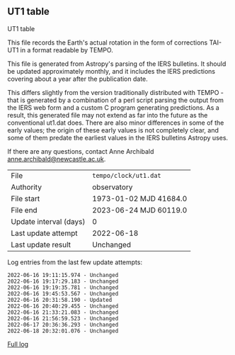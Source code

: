 
## UT1 table

UT1 table

This file records the Earth's actual rotation in the form of
corrections TAI-UT1 in a format readable by TEMPO.

This file is generated from Astropy's parsing of the IERS
bulletins. It should be updated approximately monthly, and it
includes the IERS predictions covering about a year after the
publication date.

This differs slightly from the version traditionally distributed
with TEMPO - that is generated by a combination of a perl script
parsing the output from the IERS web form and a custom C program
generating predictions. As a result, this generated file may not
extend as far into the future as the conventional ut1.dat does.
There are also minor differences in some of the early values; the
origin of these early values is not completely clear, and some of
them predate the earliest values in the IERS bulletins Astropy uses.

If there are any questions, contact Anne Archibald
<anne.archibald@newcastle.ac.uk>.

|     |     |
|:--- |:--- |
| File | `tempo/clock/ut1.dat` |
| Authority | observatory |
| File start | 1973-01-02 MJD 41684.0 |
| File end | 2023-06-24 MJD 60119.0 |
| Update interval (days) | 0 |
| Last update attempt | 2022-06-18 |
| Last update result | Unchanged |

Log entries from the last few update attempts:
```
2022-06-16 19:11:15.974 - Unchanged
2022-06-16 19:17:29.183 - Unchanged
2022-06-16 19:19:35.781 - Unchanged
2022-06-16 19:45:53.567 - Unchanged
2022-06-16 20:31:58.190 - Updated
2022-06-16 20:40:29.455 - Unchanged
2022-06-16 21:33:21.083 - Unchanged
2022-06-16 21:56:59.523 - Unchanged
2022-06-17 20:36:36.293 - Unchanged
2022-06-18 20:32:01.076 - Unchanged
```
[Full log](https://raw.githubusercontent.com/ipta/pulsar-clock-corrections/main/log/tempo/clock/ut1.dat.log)
